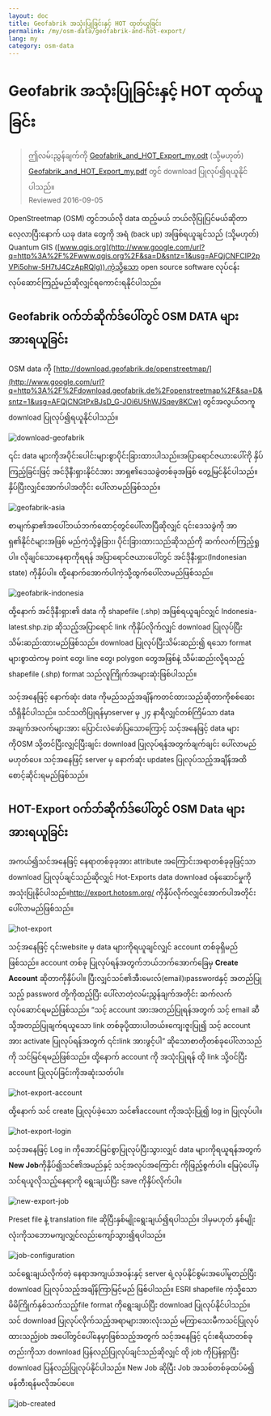```yaml
---
layout: doc
title: Geofabrik အသုံးပြုခြင်းနှင့် HOT ထုတ်ယူခြင်း
permalink: /my/osm-data/geofabrik-and-hot-export/
lang: my
category: osm-data
---
```


Geofabrik အသုံးပြုခြင်းနှင့် HOT ထုတ်ယူခြင်း
================

> ဤလမ်းညွှန်ချက်ကို [Geofabrik_and_HOT_Export_my.odt](/files/Geofabrik_and_HOT_Export_my.odt) (သို့မဟုတ်) [Geofabrik_and_HOT_Export_my.pdf](/files/Geofabrik_and_HOT_Export_my.pdf) တွင် download ပြုလုပ်၍ရယူနိုင်ပါသည်။  
> Reviewed 2016-09-05  

OpenStreetmap (OSM) တွင်ဘယ်လို data ထည့်မယ် ဘယ်လိုပြုပြင်မယ်ဆိုတာလေ့လာပြီးနောက် ယခု data တွေကို အရံ (back up) အဖြစ်ရယူချင်သည် (သို့မဟုတ်) Quantum GIS ([www.qgis.org](http://www.google.com/url?q=http%3A%2F%2Fwww.qgis.org%2F&sa=D&sntz=1&usg=AFQjCNFCIP2pVPi5ohw-5H7tJ4CzApRQlg)).ကဲ့သို့သော open source software လုပ်ငန်းလုပ်ဆောင်ကြည့်မည်ဆိုလျှင်ရကောင်းရနိုင်ပါသည်။  

Geofabrik ဝက်ဘ်ဆိုက်ဒ်ပေါ်တွင် OSM DATA များအားရယူခြင်း
-------------------------------------

OSM data ကို [http://download.geofabrik.de/openstreetmap/](http://www.google.com/url?q=http%3A%2F%2Fdownload.geofabrik.de%2Fopenstreetmap%2F&sa=D&sntz=1&usg=AFQjCNGtPxBJsD_G-JOi6U5hWJSqey8KCw) တွင်အလွယ်တကူ download ပြုလုပ်၍ရယူနိုင်ပါသည်။

![download-geofabrik][]

၎င်း data များကိုအပိုင်းပေါင်းများစွာပိုင်းခြားထားပါသည်။အပြာရောင်ဇယားပေါ်ကို နှိပ်ကြည့်ခြင်းဖြင့် အင်ဒိုနီးရှားနိုင်ငံအား အာရှ၏ဒေသခွဲတစ်ခုအဖြစ် တွေ့မြင်နိုင်ပါသည်။ နှိပ်ပြီးလျှင်အောက်ပါအတိုင်း ပေါ်လာမည်ဖြစ်သည်။  

![geofabrik-asia][]

စာမျက်နှာ၏အပေါ်ဘယ်ဘက်ထောင့်တွင်ပေါ်လာပြီဆိုလျှင် ၎င်းဒေသခွဲကို အာရှ၏နိုင်ငံများအဖြစ် မည်ကဲ့သို့ခွဲခြား၊ ပိုင်းခြားထားသည်ဆိုသည်ကို ဆက်လက်ကြည့်ရှုပါ။ လိုချင်သောနေရာကိုရရန် အပြာရောင်ဇယားပေါ်တွင် အင်ဒိုနီးရှား(Indonesian state) ကိုနှိပ်ပါ။ ထို့နောက်အောက်ပါကဲ့သို့ထွက်ပေါ်လာမည်ဖြစ်သည်။  

![geofabrik-indonesia][]

ထို့နောက် အင်ဒိုနီးရှား၏ data ကို shapefile (.shp) အဖြစ်ရယူချင်လျှင် Indonesia-latest.shp.zip ဆိုသည့်အပြာရောင် link ကိုနှိပ်လိုက်လျှင် download ပြုလုပ်ပြီး သိမ်းဆည်းထားမည်ဖြစ်သည်။ download ပြုလုပ်ပြီးသိမ်းဆည်း၍ ရသော format များစွာထဲကမှ point တွေ၊ line တွေ၊ polygon တွေအဖြစ်နဲ့ သိမ်းဆည်းလို့ရသည့် shapefile (.shp) format သည်လူကြိုက်အများဆုံးဖြစ်ပါသည်။  

သင့်အနေဖြင့် နောက်ဆုံး data ကိုမည်သည့်အချိန်ကတင်ထားသည်ဆိုတာကိုစစ်ဆေးသိရှိနိုင်ပါသည်။ သင်သတိပြုရန်မှာserver မှ ၂၄ နာရီလျှင်တစ်ကြိမ်သာ data အချက်အလက်များအား ပြောင်းလဲဖော်ပြသောကြောင့် သင့်အနေဖြင့် data များကိုOSM သို့တင်ပြီးလျှင်ပြီးချင်း download ပြုလုပ်ရန်အတွက်ချက်ချင်း ပေါ်လာမည်မဟုတ်ပေ။ သင့်အနေဖြင့် server မှ နောက်ဆုံး updates ပြုလုပ်သည့်အချိန်အထိစောင့်ဆိုင်းရမည်ဖြစ်သည်။  

HOT-Export ဝက်ဘ်ဆိုက်ဒ်ပေါ်တွင် OSM Data များအားရယူခြင်း
--------------------------------------

အကယ်၍သင်အနေဖြင့် နေရာတစ်ခုခုအား attribute အကြောင်းအရာတစ်ခုခုဖြင့်သာ download ပြုလုပ်ချင်သည်ဆိုလျှင် Hot-Exports data download ဝန်ဆောင်မှုကိုအသုံးပြုနိုင်ပါသည်။<http://export.hotosm.org/> ကိုနှိပ်လိုက်လျှင်အောက်ပါအတိုင်းပေါ်လာမည်ဖြစ်သည်။  

![hot-export][]

သင့်အနေဖြင့် ၎င်းwebsite မှ data များကိုရယူချင်လျှင် account တစ်ခုရှိမည်ဖြစ်သည်။ account တစ်ခု ပြုလုပ်ရန်အတွက်ဘယ်ဘက်အောက်ခြေမှ **Create Account** ဆိုတာကိုနှိပ်ပါ။ ပြီးလျှင်သင်၏အီးမေးလ်(email)၊passwordနှင့် အတည်ပြုသည့် password တို့ကိုထည့်ပြီး ပေါ်လာတဲ့လမ်းညွှန်ချက်အတိုင်း ဆက်လက်လုပ်ဆောင်ရမည်ဖြစ်သည်။ “သင့် account အားအတည်ပြုရန်အတွက် သင့် email ဆီသို့အတည်ပြုချက်ရယူသော link တစ်ခုပို့ထားပါတယ်။ကျေးဇူးပြု၍ သင့် account အား activate ပြုလုပ်ရန်အတွက် ၎င်းlink အားဖွင့်ပါ” ဆိုသောစာတိုတစ်ခုပေါ်လာသည်ကို သင်မြင်ရမည်ဖြစ်သည်။ ထို့နောက် account ကို အသုံးပြုရန် ထို link သို့ဝင်ပြီး account ပြုလုပ်ခြင်းကိုအဆုံးသတ်ပါ။  

![hot-export-account][]

ထို့နောက် သင် create ပြုလုပ်ခဲ့သော သင်၏account ကိုအသုံးပြု၍ log in ပြုလုပ်ပါ။  

![hot-export-login][]

သင့်အနေဖြင့် Log in ကိုအောင်မြင်စွာပြုလုပ်ပြီးသွားလျှင် data များကိုရယူရန်အတွက် **New Job**ကိုနှိပ်၍သင်၏အမည်နှင့် သင့်အလုပ်အကြောင်း ကိုဖြည့်စွက်ပါ။ မြေပုံပေါ်မှသင်ရယူလိုသည့်နေရာကို ရွေးချယ်ပြီး save ကိုနှိပ်လိုက်ပါ။  

![new-export-job][]

Preset file နဲ့ translation file ဆိုပြီးနှစ်မျိုးရွေးချယ်၍ရပါသည်။ ဒါမှမဟုတ် နှစ်မျိုးလုံးကိုသဘောမကျလျှင်လည်းကျော်သွား၍ရပါသည်။  

![job-configuration][]

သင်ရွေးချယ်လိုက်တဲ့ နေရာအကျယ်အဝန်းနှင့် server ရဲ့လုပ်နိုင်စွမ်းအပေါ်မူတည်ပြီး download ပြုလုပ်သည့်အချိန်ကြာမြင့်မည် ဖြစ်ပါသည်။ ESRI shapefile ကဲ့သို့သော မိမိကြိုက်နှစ်သက်သည့်file format ကိုရွေးချယ်ပြီး download ပြုလုပ်နိုင်ပါသည်။ သင် download ပြုလုပ်လိုက်သည့်အရာများအားလုံးသည် မကြာသေးမီကသင်ပြုလုပ်ထားသည့်job အပေါ်တွင်ပေါ်နေမှာဖြစ်သည့်အတွက် သင့်အနေဖြင့် ၎င်းဧရိယာတစ်ခုတည်းကိုသာ download ပြန်လည်ပြုလုပ်ချင်သည်ဆိုလျှင် ထို job ကိုပြန်ရှာပြီး download ပြန်လည်ပြုလုပ်နိုင်ပါသည်။ New Job ဆိုပြီး Job အသစ်တစ်ခုထပ်မံ၍ ဖန်တီးရန်မလိုအပ်ပေ။  

![job-created][]

[download-geofabrik]: /images/osm-data/download-geofabrik.png
[geofabrik-asia]: /images/osm-data/geofabrik-asia.png
[geofabrik-indonesia]: /images/osm-data/geofabrik-indonesia.png
[hot-export]: /images/osm-data/hot-export.png
[hot-export-account]: /images/osm-data/hot-export-account.png
[hot-export-login]: /images/osm-data/hot-export-login.png
[new-export-job]: /images/osm-data/new-export-job.png
[job-configuration]: /images/osm-data/job-configuration.png
[job-created]: /images/osm-data/job-created.png
